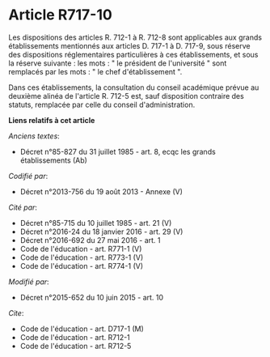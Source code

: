 # Article R717-10

Les dispositions des articles R. 712-1 à R. 712-8 sont applicables aux grands établissements mentionnés aux articles D. 717-1
à D. 717-9, sous réserve des dispositions réglementaires particulières à ces établissements, et sous la réserve suivante :
les mots : " le président de l'université " sont remplacés par les mots : " le chef d'établissement ". 

Dans ces établissements, la consultation du       conseil académique prévue au deuxième alinéa de l'article R. 712-5 est,
sauf disposition contraire des statuts, remplacée par celle du conseil d'administration.

**Liens relatifs à cet article**

_Anciens textes_:

  - Décret n°85-827 du 31 juillet 1985 - art. 8, ecqc les grands établissements (Ab)

_Codifié par_:

  - Décret n°2013-756 du 19 août 2013 -  Annexe (V)

_Cité par_:

  - Décret n°85-715 du 10 juillet 1985 - art. 21 (V)
  - Décret n°2016-24 du 18 janvier 2016 - art. 29 (V)
  - Décret n°2016-692 du 27 mai 2016 - art. 1
  - Code de l'éducation - art. R771-1 (V)
  - Code de l'éducation - art. R773-1 (V)
  - Code de l'éducation - art. R774-1 (V)

_Modifié par_:

  - Décret n°2015-652 du 10 juin 2015 - art. 10

_Cite_:

  - Code de l'éducation - art. D717-1 (M)
  - Code de l'éducation - art. R712-1
  - Code de l'éducation - art. R712-5
